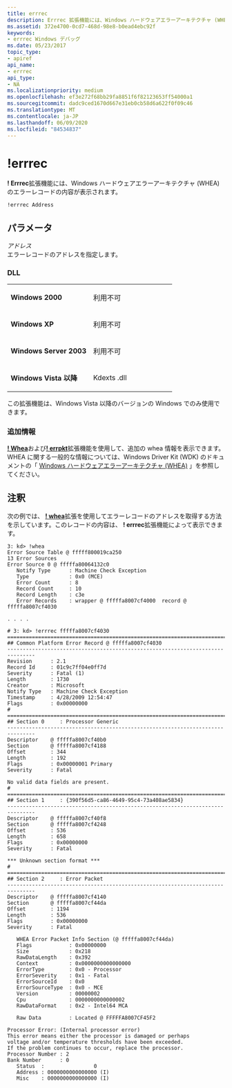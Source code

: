 ```yaml
---
title: errrec
description: Errrec 拡張機能には、Windows ハードウェアエラーアーキテクチャ (WHEA) のエラーレコードの内容が表示されます。
ms.assetid: 372e4700-0cd7-468d-98e8-b0ead4ebc92f
keywords:
- errrec Windows デバッグ
ms.date: 05/23/2017
topic_type:
- apiref
api_name:
- errrec
api_type:
- NA
ms.localizationpriority: medium
ms.openlocfilehash: ef3e272f68bb29fa8851f6f82123653ff54000a1
ms.sourcegitcommit: dadc9ced1670d667e31eb0cb58d6a622f0f09c46
ms.translationtype: MT
ms.contentlocale: ja-JP
ms.lasthandoff: 06/09/2020
ms.locfileid: "84534837"
---
```

# <a name="errrec"></a>!errrec


**! Errrec**拡張機能には、Windows ハードウェアエラーアーキテクチャ (WHEA) のエラーレコードの内容が表示されます。

```dbgcmd
!errrec Address 
```

## <a name="span-idddk__ubp_dbgspanspan-idddk__ubp_dbgspanparameters"></a><span id="ddk__ubp_dbg"></span><span id="DDK__UBP_DBG"></span>パラメータ


<span id="_______Address______"></span><span id="_______address______"></span><span id="_______ADDRESS______"></span>*アドレス*   
エラーレコードのアドレスを指定します。

### <a name="span-iddllspanspan-iddllspandll"></a><span id="DLL"></span><span id="dll"></span>DLL

<table>
<colgroup>
<col width="50%" />
<col width="50%" />
</colgroup>
<tbody>
<tr class="odd">
<td align="left"><p><strong>Windows 2000</strong></p></td>
<td align="left"><p>利用不可</p></td>
</tr>
<tr class="even">
<td align="left"><p><strong>Windows XP</strong></p></td>
<td align="left"><p>利用不可</p></td>
</tr>
<tr class="odd">
<td align="left"><p><strong>Windows Server 2003</strong></p></td>
<td align="left"><p>利用不可</p></td>
</tr>
<tr class="even">
<td align="left"><p><strong>Windows Vista 以降</strong></p></td>
<td align="left"><p>Kdexts .dll</p></td>
</tr>
</tbody>
</table>

 

この拡張機能は、Windows Vista 以降のバージョンの Windows でのみ使用できます。

### <a name="span-idadditional_informationspanspan-idadditional_informationspanspan-idadditional_informationspanadditional-information"></a><span id="Additional_Information"></span><span id="additional_information"></span><span id="ADDITIONAL_INFORMATION"></span>追加情報

[**! Whea**](-whea.md)および[**! errpkt**](-errpkt.md)拡張機能を使用して、追加の whea 情報を表示できます。 WHEA に関する一般的な情報については、Windows Driver Kit (WDK) のドキュメントの「 [Windows ハードウェアエラーアーキテクチャ (WHEA)](https://docs.microsoft.com/windows-hardware/drivers/whea/) 」を参照してください。

<a name="remarks"></a>注釈
-------

次の例では、 [**! whea**](-whea.md)拡張を使用してエラーレコードのアドレスを取得する方法を示しています。このレコードの内容は、 **! errrec**拡張機能によって表示できます。

```dbgcmd
3: kd> !whea 
Error Source Table @ fffff800019ca250
13 Error Sources
Error Source 0 @ fffffa80064132c0
   Notify Type      : Machine Check Exception
   Type             : 0x0 (MCE)
   Error Count      : 8
   Record Count     : 10
   Record Length    : c3e
   Error Records    : wrapper @ fffffa8007cf4000  record @ fffffa8007cf4030

. . . . 

# 3: kd> !errrec fffffa8007cf4030 
===============================================================================
## Common Platform Error Record @ fffffa8007cf4030
-------------------------------------------------------------------------------
Revision      : 2.1
Record Id     : 01c9c7ff04e0ff7d
Severity      : Fatal (1)
Length        : 1730
Creator       : Microsoft
Notify Type   : Machine Check Exception
Timestamp     : 4/28/2009 12:54:47
Flags         : 0x00000000
# 
===============================================================================
## Section 0     : Processor Generic
-------------------------------------------------------------------------------
Descriptor    @ fffffa8007cf40b0
Section       @ fffffa8007cf4188
Offset        : 344
Length        : 192
Flags         : 0x00000001 Primary
Severity      : Fatal

No valid data fields are present.
# 
===============================================================================
## Section 1     : {390f56d5-ca86-4649-95c4-73a408ae5834}
-------------------------------------------------------------------------------
Descriptor    @ fffffa8007cf40f8
Section       @ fffffa8007cf4248
Offset        : 536
Length        : 658
Flags         : 0x00000000
Severity      : Fatal

*** Unknown section format ***
# 
===============================================================================
## Section 2     : Error Packet
-------------------------------------------------------------------------------
Descriptor    @ fffffa8007cf4140
Section       @ fffffa8007cf44da
Offset        : 1194
Length        : 536
Flags         : 0x00000000
Severity      : Fatal

   WHEA Error Packet Info Section (@ fffffa8007cf44da)
   Flags            : 0x00000000
   Size             : 0x218
   RawDataLength    : 0x392
   Context          : 0x0000000000000000
   ErrorType        : 0x0 - Processor
   ErrorSeverity    : 0x1 - Fatal
   ErrorSourceId    : 0x0
   ErrorSourceType  : 0x0 - MCE
   Version          : 00000002
   Cpu              : 0000000000000002
   RawDataFormat    : 0x2 - Intel64 MCA

   Raw Data         : Located @ FFFFFA8007CF45F2

Processor Error: (Internal processor error)
This error means either the processor is damaged or perhaps
voltage and/or temperature thresholds have been exceeded.
If the problem continues to occur, replace the processor.
Processor Number : 2
Bank Number      : 0
   Status  :                0
   Address : 0000000000000000 (I)
   Misc    : 0000000000000000 (I)
```

 

 





